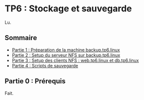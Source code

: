 # TP6 : Stockage et sauvegarde

Lu.

## Sommaire

- [Partie 1 : Préparation de la machine backup.tp6.linux](https://github.com/KeunotorCagoule/TP-Linux/blob/main/tp6_linux/partie1.md)
- [Partie 2 : Setup du serveur NFS sur backup.tp6.linux](https://github.com/KeunotorCagoule/TP-Linux/blob/main/tp6_linux/partie2.md)
- [Partie 3 : Setup des clients NFS : web.tp6.linux et db.tp6.linux](https://github.com/KeunotorCagoule/TP-Linux/blob/main/tp6_linux/partie3.md)
- [Partie 4 : Scripts de sauvegarde](url)

## Partie 0 : Prérequis 

Fait.
